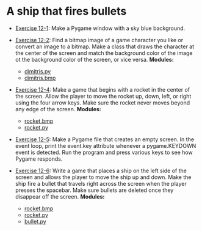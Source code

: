 # A ship that fires bullets

- [Exercise 12-1](exercise_12_01.py):
Make a Pygame window with a sky blue background.

- [Exercise 12-2](exercise_12_02/exercise_12_02.py):
Find a bitmap image of a game character you like or convert an image to a
bitmap. Make a class that draws the character at the center of the screen and
match the background color of the image ot the background color of the screen,
or vice versa.
**Modules:**
  - [dimitris.py](exercise_12_02/dimitris.py)
  - [dimitris.bmp](exercise_12_02/dimitris.bmp)

- [Exercise 12-4](exercise_12_04/exercise_12_04.py):
Make a game that begins with a rocket in the center of the screen. Allow the
player to move the rocket up, down, left, or right using the four arrow keys.
Make sure the rocket never moves beyond any edge of the screen.
**Modules:**
  - [rocket.bmp](exercise_12_04/rocket.bmp)
  - [rocket.py](exercise_12_04/rocket.py)

- [Exercise 12-5](exercise_12_05.py):
Make a Pygame file that creates an empty screen. In the event loop, print the
event.key attribute whenever a pygame.KEYDOWN event is detected. Run the
program and press various keys to see how Pygame responds.

- [Exercise 12-6](exercise_12_06/exercise_12_06.py):
Write a game that places a ship on the left side of the screen and allows the
player to move the ship up and down. Make the ship fire a bullet that travels
right across the screen when the player presses the spacebar. Make sure
bullets are deleted once they disappear off the screen.
**Modules:**
  - [rocket.bmp](exercise_12_06/rocket.bmp)
  - [rocket.py](exercise_12_06/rocket.py)
  - [bullet.py](exercise_12_06/bullet.py)
